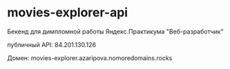 # movies-explorer-api

Бекенд для димпломной работы Яндекс.Практикума "Веб-разработчик"

публичный API: 84.201.130.126



Домен: movies-explorer.azaripova.nomoredomains.rocks
